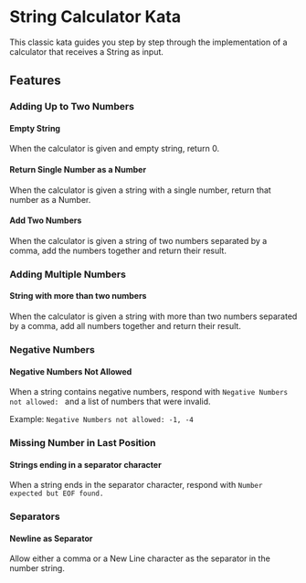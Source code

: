 # String Calculator Kata
This classic kata guides you step by step through the implementation of a calculator that receives a String as input.

## Features

### Adding Up to Two Numbers

#### Empty String
When the calculator is given and empty string, return 0.

#### Return Single Number as a Number
When the calculator is given a string with a single number, return that number as a Number.

#### Add Two Numbers
When the calculator is given a string of two numbers separated by a comma, add the numbers together and return their result.

### Adding Multiple Numbers

#### String with more than two numbers
When the calculator is given a string with more than two numbers separated by a comma, add all numbers together and return their result.

### Negative Numbers

#### Negative Numbers Not Allowed
When a string contains negative numbers, respond with `Negative Numbers not allowed: ` and a list of numbers that were invalid.

Example: `Negative Numbers not allowed: -1, -4`

### Missing Number in Last Position

#### Strings ending in a separator character
When a string ends in the separator character, respond with `Number expected but EOF found.`

### Separators

#### Newline as Separator
Allow either a comma or a New Line character as the separator in the number string.
